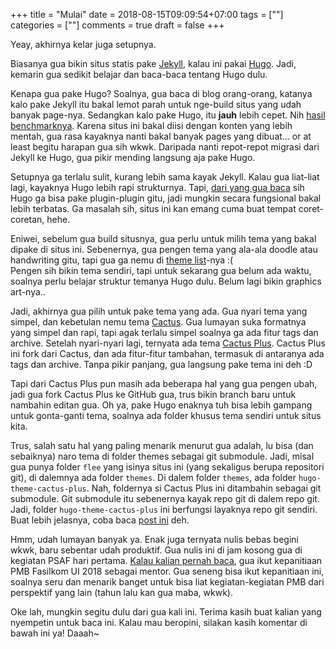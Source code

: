 +++
title = "Mulai"
date = 2018-08-15T09:09:54+07:00
tags = [""]
categories = [""]
comments = true
draft = false
+++

Yeay, akhirnya kelar juga setupnya. <!--more-->

Biasanya gua bikin situs statis pake [Jekyll][jekyll], kalau ini
pakai [Hugo][hugo]. Jadi, kemarin gua sedikit belajar dan baca-baca
tentang Hugo dulu.

Kenapa gua pake Hugo? Soalnya, gua baca di blog orang-orang, katanya
kalo pake Jekyll itu bakal lemot parah untuk nge-build situs yang
udah banyak page-nya. Sedangkan kalo pake Hugo, itu **jauh** lebih cepet.
Nih [hasil benchmarknya][benchmark]. Karena situs ini bakal diisi dengan
konten yang lebih mentah, gua rasa kayaknya nanti bakal banyak pages yang
dibuat... or at least begitu harapan gua sih wkwk. Daripada nanti repot-repot
migrasi dari Jekyll ke Hugo, gua pikir mending langsung aja pake Hugo.

Setupnya ga terlalu sulit, kurang lebih sama kayak Jekyll.
Kalau gua liat-liat lagi, kayaknya Hugo lebih rapi strukturnya.
Tapi, [dari yang gua baca][comparison] sih Hugo ga bisa pake plugin-plugin
gitu, jadi mungkin secara fungsional bakal lebih terbatas. Ga masalah sih,
situs ini kan emang cuma buat tempat coret-coretan, hehe.

Eniwei, sebelum gua build situsnya, gua perlu untuk milih tema yang
bakal dipake di situs ini. Sebenernya, gua pengen tema yang ala-ala
doodle atau handwriting gitu, tapi gua ga nemu di
[theme list][theme list]-nya :(  
Pengen sih bikin tema sendiri, tapi untuk sekarang gua belum ada waktu,
soalnya perlu belajar struktur temanya Hugo dulu. Belum lagi bikin
graphics art-nya..

Jadi, akhirnya gua pilih untuk pake tema yang ada. Gua nyari tema yang
simpel, dan kebetulan nemu tema [Cactus][cactus]. Gua lumayan suka
formatnya yang simpel dan rapi, tapi agak terlalu simpel soalnya ga ada
fitur tags dan archive. Setelah nyari-nyari lagi, ternyata ada tema
[Cactus Plus][cactus plus]. Cactus Plus ini fork dari Cactus, dan ada
fitur-fitur tambahan, termasuk di antaranya ada tags dan archive.
Tanpa pikir panjang, gua langsung pake tema ini deh :D

Tapi dari Cactus Plus pun masih ada beberapa hal yang gua pengen ubah,
jadi gua fork Cactus Plus ke GitHub gua, trus bikin branch baru untuk
nambahin editan gua. Oh ya, pake Hugo enaknya tuh bisa lebih gampang
untuk gonta-ganti tema, soalnya ada folder khusus tema sendiri untuk
situs kita.

Trus, salah satu hal yang paling menarik menurut gua adalah, lu bisa
(dan sebaiknya) naro tema di folder themes sebagai git submodule.
Jadi, misal gua punya folder `flee` yang isinya situs ini (yang
sekaligus berupa repositori git), di dalemnya ada folder `themes`.
Di dalem folder `themes`, ada folder `hugo-theme-cactus-plus`.
Nah, foldernya si Cactus Plus ini ditambahin sebagai git submodule.
Git submodule itu sebenernya kayak repo git di dalem repo git.
Jadi, folder `hugo-theme-cactus-plus` ini berfungsi layaknya repo
git sendiri. Buat lebih jelasnya, coba baca [post ini][git submodule] deh.

Hmm, udah lumayan banyak ya. Enak juga ternyata nulis bebas begini wkwk,
baru sebentar udah produktif. Gua nulis ini di jam kosong gua di kegiatan
PSAF hari pertama. [Kalau kalian pernah baca][kelana], gua ikut kepanitiaan
PMB Fasilkom UI 2018 sebagai mentor. Gua seneng bisa ikut kepanitiaan ini,
soalnya seru dan menarik banget untuk bisa liat kegiatan-kegiatan PMB dari
perspektif yang lain (tahun lalu kan gua maba, wkwk).

Oke lah, mungkin segitu dulu dari gua kali ini. Terima kasih buat kalian
yang nyempetin untuk baca ini. Kalau mau beropini, silakan kasih komentar
di bawah ini ya! Daaah~


[jekyll]: https://jekyllrb.com
[hugo]: https://gohugo.io
[benchmark]: https://forestry.io/blog/hugo-vs-jekyll-benchmark
[comparison]: https://forestry.io/blog/hugo-and-jekyll-compared
[theme list]: https://themes.gohugo.io
[cactus]: https://themes.gohugo.io/cactus
[cactus plus]: https://themes.gohugo.io/hugo-theme-cactus-plus
[git submodule]: https://blog.github.com/2016-02-01-working-with-submodules
[kelana]: https://laymonage.com/kelana

